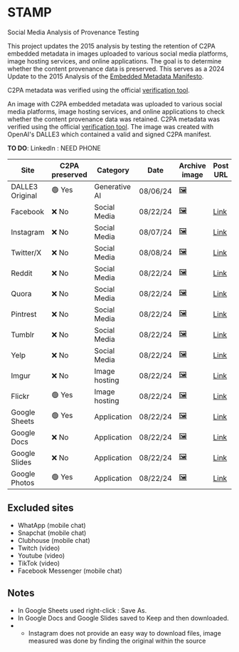 # STAMP
Social Media Analysis of Provenance Testing

This project updates the 2015 analysis by testing the retention of C2PA embedded metadata in images uploaded to various social media platforms, image hosting services, and online applications. The goal is to determine whether the content provenance data is preserved. This serves as a 2024 Update to the 2015 Analysis of the [Embedded Metadata Manifesto](https://www.embeddedmetadata.org/social-media-test-results.php).

C2PA metadata was verified using the official [verification tool](https://contentcredentials.org/verify).

An image with C2PA embedded metadata was uploaded to various social media platforms, image hosting services, and online applications to check whether the content provenance data was retained. C2PA metadata was verified using the official [verification tool](https://contentcredentials.org/verify). The image was created with OpenAI's DALLE3 which contained a valid and signed C2PA manifest. 

**TO DO**: LinkedIn : NEED PHONE


| Site            | C2PA preserved | Category       | Date       | Archive image                          | Post URL                                                                                                                     |
|-----------------|----------------|----------------|------------|----------------------------------------|-----------------------------------------------------------------------------------------------------------------------------|
| DALLE3 Original | 🟢 Yes            | Generative AI  | 08/06/24   | [🖼️](images/Original_08-06-2024.png)  |                                                                                                                             |
| Facebook        | ❌ No             | Social Media   | 08/22/24   | [🖼️](images/Facebook_08-22-2024.jpg)  | [Link](https://www.facebook.com/share/p/kMAWMf4uqatV27Uf/)                                                                  |
| Instagram       | ❌ No             | Social Media   | 08/07/24   | [🖼️](images/Instagram_08-07-2024.jpg) | [Link](https://www.instagram.com/p/C-YxEBYPiBN/)                                                                             |
| Twitter/X       | ❌ No             | Social Media   | 08/08/24   | [🖼️](images/Twitter_08-08-2024.jpeg)  | [Link](https://x.com/stee70184/status/1821523974196449456)                                                                  |
| Reddit          | ❌ No             | Social Media   | 08/22/24   | [🖼️](images/Reddit_08-22-2024.png)    | [Link](https://www.reddit.com/r/test/comments/1eypggi/testing_c2pa/)                                                        |
| Quora           | ❌ No             | Social Media   | 08/22/24   | [🖼️](images/Quora_08-22-2024.webp)    | [Link](https://www.quora.com/profile/Jaxon-Steele-12/Testing-C2PA-https-x-com-hashtag-C2PA-src-hashtag_click)               |
| Pintrest        | ❌ No             | Social Media   | 08/22/24   | [🖼️](images/Pintrest_08-22-2024.png)  | [Link](https://www.pinterest.com/pin/1142788474188235637)                                                                   |
| Tumblr          | ❌ No             | Social Media   | 08/22/24   | [🖼️](images/Tumblr_08-22-2024.jpg)    | [Link](https://www.tumblr.com/jaxon-steele/759534908388622336/testing-c2pa)                                                 |
| Yelp            | ❌ No             | Social Media   | 08/22/24   | [🖼️](images/Yelp_08-22-2024.jpg)      | [Link](https://www.yelp.com/biz_photos/lafayette-park-washington?select=BMG8RM76QCYMJk2mBcH8mA)                             |
| Imgur           | ❌ No             | Image hosting  | 08/22/24   | [🖼️](images/Imgur_08-22-2024.png)     | [Link](https://imgur.com/a/xPNFm66)                                                                                         |
| Flickr          | 🟢 Yes            | Image hosting  | 08/22/24   | [🖼️](images/Flickr_08-22-2024.png)    | [Link](https://www.flickr.com/photos/201306481@N06/53940879615/in/dateposted-public/)                                        |
| Google Sheets   | 🟢 Yes            | Application    | 08/22/24   | [🖼️](images/GoogleSheets_08-22-2024.png) | [Link](https://docs.google.com/spreadsheets/d/1yumsdwVOMhnpk48WBfC5W81l456zVJod0g1agCrVAtU/edit?usp=sharing)                |
| Google Docs     | ❌ No             | Application    | 08/22/24   | [🖼️](images/GoogleDocs_08-22-2024.png)   | [Link](https://docs.google.com/document/d/15Rm0kVvLYQmsyOqK0V3jTYlLmVX9UWaumqj8jmTLvTM/edit?usp=sharing)                    |
| Google Slides   | ❌ No             | Application    | 08/22/24   | [🖼️](images/GoogleSlides_08-22-2024.png) | [Link](https://docs.google.com/presentation/d/1QVAaX3OKd-FFqLWyLOlyzz-D1rH5lVk98P_4ohTAweg/edit?usp=sharing)                |
| Google Photos   | 🟢 Yes            | Application    | 08/22/24   | [🖼️](images/GooglePhotos_08-22-2024.png) | [Link](https://photos.app.goo.gl/MXEqdfLMEi8Nwc9k7)                                                                         |



## Excluded sites

+ WhatApp (mobile chat)
+ Snapchat (mobile chat)
+ Clubhouse (mobile chat)
+ Twitch (video)
+ Youtube (video)
+ TikTok (video)
+ Facebook Messenger (mobile chat)

## Notes

+ In Google Sheets used right-click : Save As.
+ In Google Docs and Google Slides saved to Keep and then downloaded.
+ + Instagram does not provide an easy way to download files, image measured was done by finding the original within the source